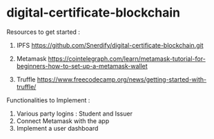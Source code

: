 # digital-certificate-blockchain


Resources to get started :
1. IPFS 
https://github.com/Snerdify/digital-certificate-blockchain.git

2. Metamask 
https://cointelegraph.com/learn/metamask-tutorial-for-beginners-how-to-set-up-a-metamask-wallet

3. Truffle 
https://www.freecodecamp.org/news/getting-started-with-truffle/

Functionalities to Implement :
1. Various party logins : Student and Issuer
2. Connect Metamask with the app
3. Implement a user dashboard  